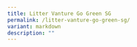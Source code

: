 ```yaml
---
title: Litter Vanture Go Green SG
permalink: /litter-vanture-go-green-sg/
variant: markdown
description: ""
---
```

